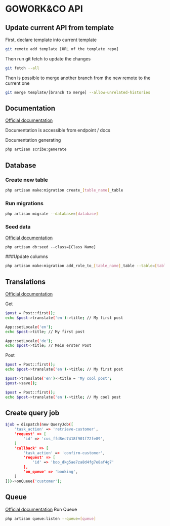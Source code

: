 # GOWORK&CO API

## Update current API from template
First, declare template into current template
```bash
git remote add template [URL of the template repo]
```

Then run git fetch to update the changes
```bash
git fetch --all
```

Then is possible to merge another branch from the new remote to the current one
```bash
git merge template/[branch to merge] --allow-unrelated-histories
```
## Documentation
[Official documentation](https://scribe.readthedocs.io/en/latest/documenting/index.html)

Documentation is accessible from endpoint / docs

Documentation generating
```bash
php artisan scribe:generate
```

## Database
### Create new table
```bash
php artisan make:migration create_[table_name]_table
```

### Run migrations
```bash
php artisan migrate --database=[database]
```
### Seed data
[Official documentation](https://laravel.com/docs/7.x/seeding)
```
php artisan db:seed --class=[Class Name]
```

###Update columns
```bash
php artisan make:migration add_role_to_[table_name]_table --table=[table_name]
```
## Translations
[Official documentation](https://github.com/Astrotomic/laravel-translatable)

Get
```bash
$post = Post::first();
echo $post->translate('en')->title; // My first post

App::setLocale('en');
echo $post->title; // My first post

App::setLocale('de');
echo $post->title; // Mein erster Post
```

Post
```bash
$post = Post::first();
echo $post->translate('en')->title; // My first post

$post->translate('en')->title = 'My cool post';
$post->save();

$post = Post::first();
echo $post->translate('en')->title; // My cool post
```

## Create query job
```bash
$job = dispatch(new QueryJob([
    'task_action' => 'retrieve-customer',
    'request' => [
        'id' => 'cus_ffd8ec7418f901f72fe89',
    ]
    'callback' => [
        'task_action' => 'confirm-customer',
        'request' => [
            'id' => 'boo_dkg5ae7za8d4fg7e8af4g7'
        ],
        'on_queue' => 'booking',
    ]
]))->onQueue('customer');
```

## Queue
[Official documentation](https://lumen.laravel.com/docs/5.1/queues)
Run Queue
```bash
php artisan queue:listen --queue=[queue]
```
